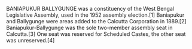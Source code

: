 BANIAPUKUR BALLYGUNGE was a constituency of the West Bengal Legislative Assembly, used in the 1952 assembly election.[1] Baniapukur and Ballygunge were areas added to the Calcutta Corporation in 1889.[2] Baniapukur-Ballygunge was the sole two-member assembly seat in Calcutta.[3] One seat was reserved for Scheduled Castes, the other seat was unreserved.[4]
